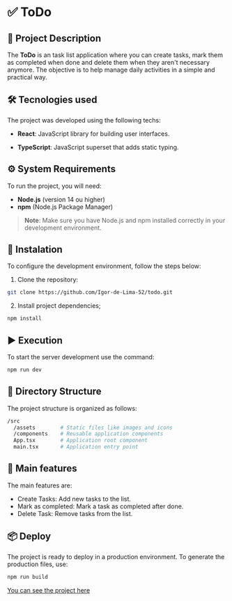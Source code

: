 # ✅ ToDo

## 📖 Project Description

The **ToDo** is an task list application where you can create tasks, mark them as completed when done and delete them when they aren't necessary anymore. The objective is to help manage daily activities in a simple and practical way. 

## 🛠️ Tecnologies used

The project was developed using the following techs:

- **React**: JavaScript library for building user interfaces.
 
- **TypeScript**: JavaScript superset that adds static typing.

## ⚙️ System Requirements

To run the project, you will need:

- **Node.js** (version 14 ou higher)
- **npm** (Node.js Package Manager)

> **Note**: Make sure you have Node.js and npm installed correctly in your development environment.

## 🚀 Instalation

To configure the development environment, follow the 
steps below:

1. Clone the repository:
```bash
git clone https://github.com/Igor-de-Lima-52/todo.git
```
2. Install project dependencies;
```bash
npm install
```

## ▶️ Execution

To start the server development use the command:
```bash
npm run dev
```

## 📂 Directory Structure

The project structure is organized as follows:

```bash
/src
  /assets        # Static files like images and icons
  /components    # Reusable application components
  App.tsx        # Application root component
  main.tsx       # Application entry point
```

## 🌟 Main features

The main features are:

- Create Tasks: Add new tasks to the list.
- Mark as completed: Mark a task as completed after done.
- Delete Task: Remove tasks from the list.

## 📦 Deploy

The project is ready to deploy in a production environment. To generate the production files, use: 

```bash
npm run build
```

<a href="https://tasksorganization.netlify.app/" target="_blank">You can see the project here</a>
